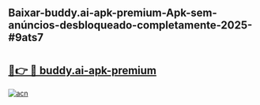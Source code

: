 ## Baixar-buddy.ai-apk-premium-Apk-sem-anúncios-desbloqueado-completamente-2025-#9ats7

# <h2><a href="https://ainizakaria.my?title=buddy.ai-apk-premium&ref=20M">🔗👉 🔴 buddy.ai-apk-premium</a></h2>

[![acn](https://github.com/user-attachments/assets/0f9c940e-d8b0-45ae-aac7-cd30a18b3e1c)](https://ainizakaria.my?title=buddy.ai-apk-premium&ref=20M)

